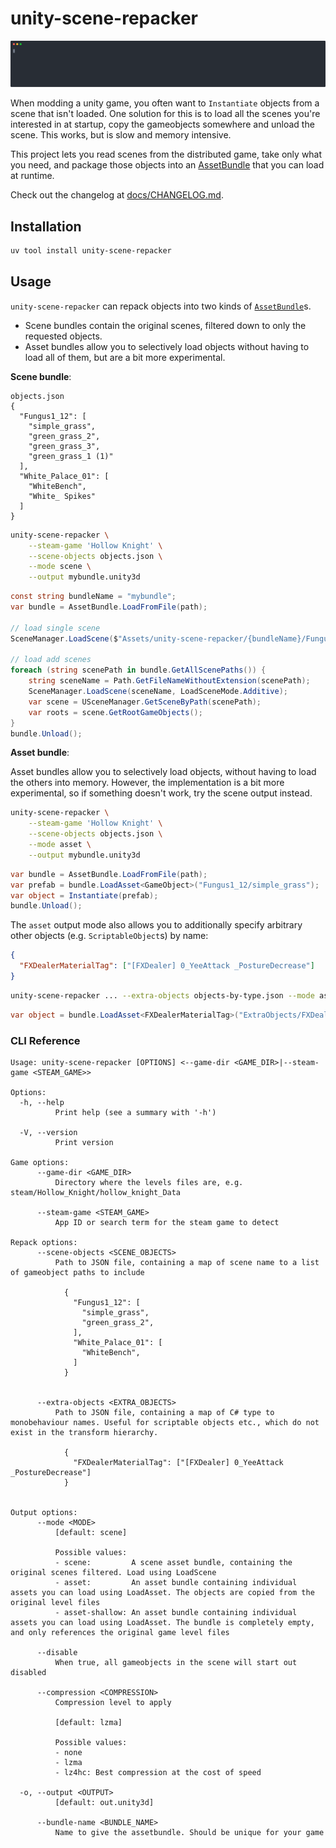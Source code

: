 # unity-scene-repacker

![demo asciicast](./docs/demo-cast.svg)

When modding a unity game, you often want to `Instantiate` objects from a scene that isn't loaded.
One solution for this is to load all the scenes you're interested in at startup, copy the gameobjects somewhere and unload the scene.
This works, but is slow and memory intensive.

This project lets you read scenes from the distributed game, take only what you need, and package those objects into an [AssetBundle](https://docs.unity3d.com/Manual/AssetBundlesIntro.html) that you can load at runtime.

Check out the changelog at [docs/CHANGELOG.md](./docs/CHANGELOG.md).

## Installation

```sh
uv tool install unity-scene-repacker
```

## Usage

`unity-scene-repacker` can repack objects into two kinds of [`AssetBundle`](https://docs.unity3d.com/ScriptReference/AssetBundle.html)s.
- Scene bundles contain the original scenes, filtered down to only the requested objects.
- Asset bundles allow you to selectively load objects without having to load all of them, but are a bit more experimental.

**Scene bundle**:

```jsonc
objects.json
{
  "Fungus1_12": [
    "simple_grass",
    "green_grass_2",
    "green_grass_3",
    "green_grass_1 (1)"
  ],
  "White_Palace_01": [
    "WhiteBench",
    "White_ Spikes"
  ]
}
```

```sh
unity-scene-repacker \
    --steam-game 'Hollow Knight' \
    --scene-objects objects.json \
    --mode scene \
    --output mybundle.unity3d
```


```cs
const string bundleName = "mybundle";
var bundle = AssetBundle.LoadFromFile(path);

// load single scene
SceneManager.LoadScene($"Assets/unity-scene-repacker/{bundleName}/Fungus1_12.unity")

// load add scenes
foreach (string scenePath in bundle.GetAllScenePaths()) {
    string sceneName = Path.GetFileNameWithoutExtension(scenePath);
    SceneManager.LoadScene(sceneName, LoadSceneMode.Additive);
    var scene = USceneManager.GetSceneByPath(scenePath);
    var roots = scene.GetRootGameObjects();
}
bundle.Unload();
```

**Asset bundle**:

Asset bundles allow you to selectively load objects, without having to load the others into memory.
However, the implementation is a bit more experimental, so if something doesn't work, try the scene output instead.

```sh
unity-scene-repacker \
    --steam-game 'Hollow Knight' \
    --scene-objects objects.json \
    --mode asset \
    --output mybundle.unity3d
```


```cs
var bundle = AssetBundle.LoadFromFile(path);
var prefab = bundle.LoadAsset<GameObject>("Fungus1_12/simple_grass");
var object = Instantiate(prefab);
bundle.Unload();
```

The `asset` output mode also allows you to additionally specify arbitrary other objects (e.g. `ScriptableObject`s) by name:

```json
{
  "FXDealerMaterialTag": ["[FXDealer] 0_YeeAttack _PostureDecrease"]
}
```

```sh
unity-scene-repacker ... --extra-objects objects-by-type.json --mode asset
```

```cs
var object = bundle.LoadAsset<FXDealerMaterialTag>("ExtraObjects/FXDealerMaterialTag/[FXDealer] 0_YeeAttack _PostureDecrease.prefab");
```

### CLI Reference

```
Usage: unity-scene-repacker [OPTIONS] <--game-dir <GAME_DIR>|--steam-game <STEAM_GAME>>

Options:
  -h, --help
          Print help (see a summary with '-h')

  -V, --version
          Print version

Game options:
      --game-dir <GAME_DIR>
          Directory where the levels files are, e.g. steam/Hollow_Knight/hollow_knight_Data

      --steam-game <STEAM_GAME>
          App ID or search term for the steam game to detect

Repack options:
      --scene-objects <SCENE_OBJECTS>
          Path to JSON file, containing a map of scene name to a list of gameobject paths to include

            {
              "Fungus1_12": [
                "simple_grass",
                "green_grass_2",
              ],
              "White_Palace_01": [
                "WhiteBench",
              ]
            }


      --extra-objects <EXTRA_OBJECTS>
          Path to JSON file, containing a map of C# type to monobehaviour names. Useful for scriptable objects etc., which do not exist in the transform hierarchy.

            {
              "FXDealerMaterialTag": ["[FXDealer] 0_YeeAttack _PostureDecrease"]
            }


Output options:
      --mode <MODE>
          [default: scene]

          Possible values:
          - scene:         A scene asset bundle, containing the original scenes filtered. Load using LoadScene
          - asset:         An asset bundle containing individual assets you can load using LoadAsset. The objects are copied from the original level files
          - asset-shallow: An asset bundle containing individual assets you can load using LoadAsset. The bundle is completely empty, and only references the original game level files

      --disable
          When true, all gameobjects in the scene will start out disabled

      --compression <COMPRESSION>
          Compression level to apply

          [default: lzma]

          Possible values:
          - none
          - lzma
          - lz4hc: Best compression at the cost of speed

  -o, --output <OUTPUT>
          [default: out.unity3d]

      --bundle-name <BUNDLE_NAME>
          Name to give the assetbundle. Should be unique for your game
```
